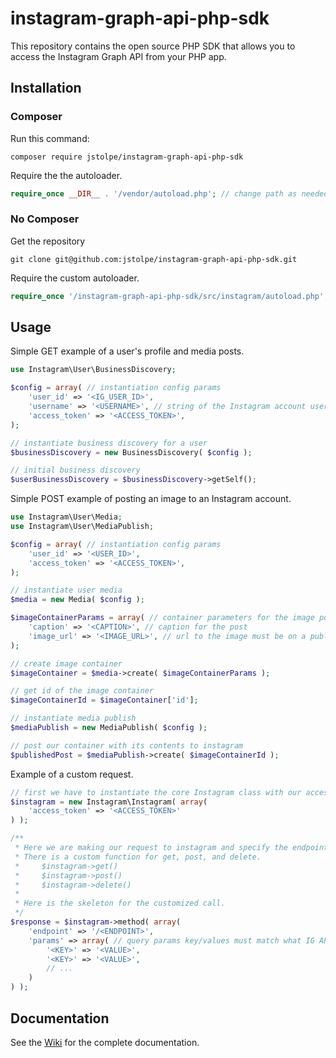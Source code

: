 # instagram-graph-api-php-sdk

This repository contains the open source PHP SDK that allows you to access the Instagram Graph API from your PHP app.

## Installation

### Composer

Run this command:

```
composer require jstolpe/instagram-graph-api-php-sdk
```

Require the the autoloader.

```php
require_once __DIR__ . '/vendor/autoload.php'; // change path as needed
```

### No Composer

Get the repository

```
git clone git@github.com:jstolpe/instagram-graph-api-php-sdk.git
```

Require the custom autoloader.

```php
require_once '/instagram-graph-api-php-sdk/src/instagram/autoload.php'; // change path as needed
```

## Usage

Simple GET example of a user's profile and media posts.

```php
use Instagram\User\BusinessDiscovery;

$config = array( // instantiation config params
    'user_id' => '<IG_USER_ID>',
    'username' => '<USERNAME>', // string of the Instagram account username to get data on
    'access_token' => '<ACCESS_TOKEN>',
);

// instantiate business discovery for a user
$businessDiscovery = new BusinessDiscovery( $config );

// initial business discovery
$userBusinessDiscovery = $businessDiscovery->getSelf();
```

Simple POST example of posting an image to an Instagram account.

```php
use Instagram\User\Media;
use Instagram\User\MediaPublish;

$config = array( // instantiation config params
    'user_id' => '<USER_ID>',
    'access_token' => '<ACCESS_TOKEN>',
);

// instantiate user media
$media = new Media( $config );

$imageContainerParams = array( // container parameters for the image post
    'caption' => '<CAPTION>', // caption for the post
    'image_url' => '<IMAGE_URL>', // url to the image must be on a public server
);

// create image container
$imageContainer = $media->create( $imageContainerParams );

// get id of the image container
$imageContainerId = $imageContainer['id'];

// instantiate media publish
$mediaPublish = new MediaPublish( $config );

// post our container with its contents to instagram
$publishedPost = $mediaPublish->create( $imageContainerId );
```

Example of a custom request.

```php
// first we have to instantiate the core Instagram class with our access token
$instagram = new Instagram\Instagram( array(
    'access_token' => '<ACCESS_TOKEN>'
) );

/**
 * Here we are making our request to instagram and specify the endpoint along with our custom params.
 * There is a custom function for get, post, and delete.
 *     $instagram->get()
 *     $instagram->post()
 *     $instagram->delete()
 *
 * Here is the skeleton for the customized call.
 */
$response = $instagram->method( array(
    'endpoint' => '/<ENDPOINT>',
    'params' => array( // query params key/values must match what IG API is expecting for the endpoint
        '<KEY>' => '<VALUE>',
        '<KEY>' => '<VALUE>',
        // ...
    )
) );
```

## Documentation

See the [Wiki](https://github.com/jstolpe/instagram-graph-api-php-sdk/wiki) for the complete documentation.
